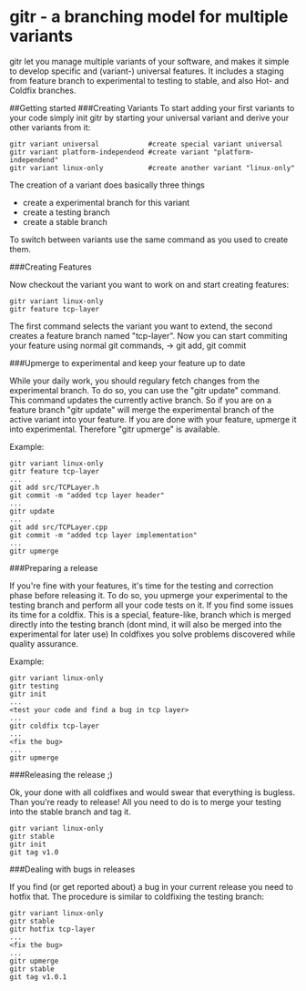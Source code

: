 gitr - a branching model for multiple variants
==============================================

gitr let you manage multiple variants of your software, and makes it simple to
develop specific and (variant-) universal features.
It includes a staging from feature branch to experimental to testing to stable, and also Hot- and Coldfix branches.

##Getting started
###Creating Variants
To start adding your first variants to your code simply init gitr by starting your universal variant and 
derive your other variants from it:

    gitr variant universal            #create special variant universal
    gitr variant platform-independend #create variant "platform-independend"
    gitr variant linux-only           #create another variant "linux-only"

The creation of a variant does basically three things

* create a experimental branch for this variant
* create a testing branch
* create a stable branch

To switch between variants use the same command as you used to create them.

###Creating Features

Now checkout the variant you want to work on and start creating features:

    gitr variant linux-only
    gitr feature tcp-layer

The first command selects the variant you want to extend, the second creates a feature branch named "tcp-layer".
Now you can start commiting your feature using normal git commands, -> git add, git commit

###Upmerge to experimental and keep your feature up to date

While your daily work, you should regulary fetch changes from the experimental branch.
To do so, you can use the "gitr update" command. This command updates the currently active branch.
So if you are on a feature branch "gitr update" will merge the experimental branch of the active variant into your feature.
If you are done with your feature, upmerge it into experimental. Therefore "gitr upmerge" is available.

Example:
    
    gitr variant linux-only
    gitr feature tcp-layer
    ...
    git add src/TCPLayer.h
    git commit -m "added tcp layer header"
    ...
    gitr update
    ...
    git add src/TCPLayer.cpp
    git commit -m "added tcp layer implementation"
    ...
    gitr upmerge


###Preparing a release

If you're fine with your features, it's time for the testing and correction phase before releasing it.
To do so, you upmerge your experimental to the testing branch and perform all your code tests on it. If you find some issues its time for a coldfix. This is a special, feature-like, branch which is merged directly into the testing branch (dont mind, it will also be merged into the experimental for later use)
In coldfixes you solve problems discovered while quality assurance.

Example:

    gitr variant linux-only
    gitr testing
    gitr init
    ...
    <test your code and find a bug in tcp layer>
    ...
    gitr coldfix tcp-layer
    ...
    <fix the bug>
    ...
    gitr upmerge

###Releasing the release ;)

Ok, your done with all coldfixes and would swear that everything is bugless.
Than you're ready to release! All you need to do is to merge your testing into the stable branch and tag it.

    gitr variant linux-only
    gitr stable
    gitr init
    git tag v1.0

###Dealing with bugs in releases

If you find (or get reported about) a bug in your current release you need to hotfix that. The procedure
is similar to coldfixing the testing branch:

    gitr variant linux-only
    gitr stable
    gitr hotfix tcp-layer
    ...
    <fix the bug>
    ...
    gitr upmerge
    gitr stable
    git tag v1.0.1

